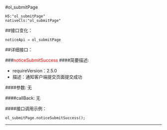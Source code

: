 #ol_submitPage
```
H5:"ol_submitPage"
nativeCls:"ol_submitPage"
```

##接口变化：
```
noticeApi → ol_submitPage
```

##详细接口：

###<font color='red'>noticeSubmitSuccess</font>
####简要描述:
- requireVersion：2.5.0
- 描述：通知客户端提交页面提交成功

####参数: 无

####callBack: 无

####接口调用示例：
```
ol_submitPage.noticeSubmitSuccess();
```
***
